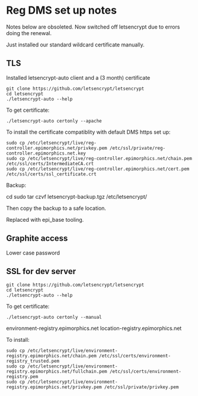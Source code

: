 # Reg DMS set up notes

Notes below are obsoleted. Now switched off letsencrypt due to errors doing the renewal.

Just installed our standard wildcard certificate manually.

## TLS

Installed letsencrypt-auto client and a (3 month) certificate

    git clone https://github.com/letsencrypt/letsencrypt
    cd letsencrypt
    ./letsencrypt-auto --help

To get certificate:

    ./letsencrypt-auto certonly --apache

To install the certificate compatiblity with default DMS https set up:

    sudo cp /etc/letsencrypt/live/reg-controller.epimorphics.net/privkey.pem /etc/ssl/private/reg-controller.epimorphics.net.key
    sudo cp /etc/letsencrypt/live/reg-controller.epimorphics.net/chain.pem   /etc/ssl/certs/IntermediateCA.crt
    sudo cp /etc/letsencrypt/live/reg-controller.epimorphics.net/cert.pem    /etc/ssl/certs/ssl_certificate.crt

Backup:

   cd
   sudo tar czvf letsencrypt-backup.tgz /etc/letsencrypt/

Then copy the backup to a safe location.

Replaced with epi_base tooling.

## Graphite access

Lower case password

## SSL for dev server

    git clone https://github.com/letsencrypt/letsencrypt
    cd letsencrypt
    ./letsencrypt-auto --help

To get certificate:

    ./letsencrypt-auto certonly --manual

environment-registry.epimorphics.net location-registry.epimorphics.net    

To install:

    sudo cp /etc/letsencrypt/live/environment-registry.epimorphics.net/chain.pem /etc/ssl/certs/environment-registry_trusted.pem
    sudo cp /etc/letsencrypt/live/environment-registry.epimorphics.net/fullchain.pem /etc/ssl/certs/environment-registry.pem
    sudo cp /etc/letsencrypt/live/environment-registry.epimorphics.net/privkey.pem /etc/ssl/private/privkey.pem
